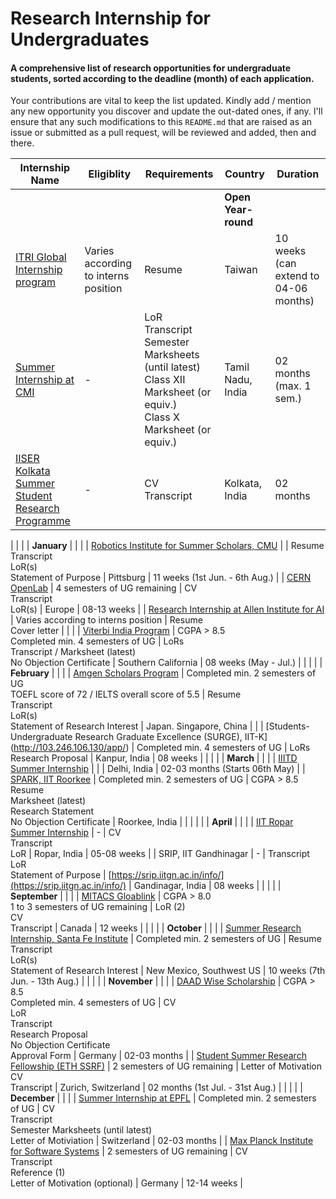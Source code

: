 # Research Internship for Undergraduates

#### A comprehensive list of research opportunities for undergraduate students, sorted according to the deadline (month) of each application.

Your contributions are vital to keep the list updated. Kindly add / mention any new opportunity you discover and update the out-dated ones, if any. I'll ensure that any such modifications to this `README.md` that are raised as an issue or submitted as a pull request, will be reviewed and added, then and there.



| Internship Name | Eligiblity | Requirements | Country                  | Duration                              |
| ----------------| ---------- | -------------| ------------------------ | ------------------------ |
| | | | **Open Year-round** | | |
| [ITRI Global Internship program](https://www.itri.org.tw/english/ListStyle.aspx?DisplayStyle=05&SiteID=1&MmmID=617731531432246346)                                     | Varies according to interns position                                               | Resume                                                                                                                                                                        | Taiwan                   | 10 weeks (can extend to 04-06 months) |
| [Summer Internship at CMI](https://www.cmi.ac.in/admissions/internships.php)                                          | \-                                                                                 | LoR<br>Transcript<br>Semester Marksheets (until latest)<br>Class XII Marksheet (or equiv.)<br>Class X Marksheet (or equiv.)                                                                                                                                                    | Tamil Nadu, India        | 02 months (max. 1 sem.)               |
| [IISER Kolkata Summer Student Research Programme](https://www.iiserkol.ac.in/~summer.research/)                     | \-                                                                                 | CV<br>Transcript                                                                                                                                                                                                                                                                    | Kolkata, India           | 02 months                             |

| | | | **January** | | |
| [Robotics Institute for Summer Scholars, CMU](https://riss.ri.cmu.edu/)                        |                                                                                    | Resume<br>Transcript<br>LoR(s)<br>Statement of Purpose                                                                                                                                                                                                                                                                        | Pittsburg                | 11 weeks (1st Jun. - 6th Aug.)        |
| [CERN OpenLab](https://openlab.cern/education)                                                       | 4 semesters of UG remaining                                                        | CV<br>Transcript<br>LoR(s)                                                                                                                                                                                                                                                                                         | Europe                   | 08-13 weeks                           |
| [Research Internship at Allen Institute for AI](https://allenai.org/internships)                      | Varies according to interns position                                               | Resume<br>Cover letter                                                                                                                                                                                                                                                                                           |                          |                                       |
| [Viterbi India Program](https://www.iusstf.org/program/iusstf-viterbi-program)                                                 | CGPA > 8.5<br>Completed min. 4 semesters of UG                                     | LoRs<br>Transcript / Marksheet (latest)<br>No Objection Certificate                                                                                                                                                                                               | Southern California      | 08 weeks (May - Jul.)                 |
| | | | **February** | | |
| [Amgen Scholars Program](http://amgenscholars.com/asia-program)                                             | Completed min. 2 semesters of UG<br>TOEFL score of 72 / IELTS overall score of 5.5 | Resume<br>Transcript<br>LoR(s)<br>Statement of Research Interest                                                                                                | Japan. Singapore, China  |                                       |
| [Students-Undergraduate Research Graduate Excellence (SURGE), IIT-K] (http://103.246.106.130/app/)  | Completed min. 4 semesters of UG                                                   | LoRs<br>Research Proposal                                                                                                                                                                                                                                                                                              | Kanpur, India            | 08 weeks                              |
| | | | **March** | | |
| [IIITD Summer Internship](https://www.iiitd.ac.in/placement/summer-internships)                                              |                                                                                    |                                                                                                                                                                                                                                                                     | Delhi, India             | 02-03 months (Starts 06th May)        |
| [SPARK, IIT Roorkee](https://spark.iitr.ac.in/)                                                    | Completed min. 2 semesters of UG                                                   | CGPA > 8.5<br>Resume<br>Marksheet (latest)<br>Research Statement<br>No Objection Certificate                                                                                                                                                                                                                             | Roorkee, India           |                                       |
| | | | **April** | | |
| [IIT Ropar Summer Internship](https://www.iitrpr.ac.in/sites/default/files/Advertisement%20for%20Summer%20Internship%202021.pdf)                                        | \-                                                                                 | CV<br>Transcript<br>LoR                                                                                                     |  Ropar, India             | 05-08 weeks                           |
| SRIP, IIT Gandhinagar                                              | \-                                                                                 | Transcript<br>LoR<br>Statement of Purpose                                                                                   | [https://srip.iitgn.ac.in/info/](https://srip.iitgn.ac.in/info/)                                                                                                                                                                                       | Gandinagar, India        | 08 weeks                              |
| | | | **September** | | |
| [MITACS Gloablink](https://www.mitacs.ca/en/programs/globalink/globalink-research-internship)                                                   | CGPA > 8.0<br>1 to 3 semesters of UG remaining                                     | LoR (2)<br>CV<br>Transcript                                                                                                                                                                                                                               | Canada                   | 12 weeks                              |
| | | | **October** | | |
| [Summer Research Internship, Santa Fe Institute](https://www.santafe.edu/engage/learn/schools/research-experiences-undergraduates)                      | Completed min. 2 semesters of UG                                                   | Resume<br>Transcript<br>LoR(s)<br>Statement of Research Interest                                                                                                                                              | New Mexico, Southwest US | 10 weeks (7th Jun. - 13th Aug.)       |
| | | | **November** | | |
| [DAAD Wise Scholarship](https://www.daad.de/go/en/stipa50015295)                                               | CGPA > 8.5<br>Completed min. 4 semesters of UG                                     | CV<br>LoR<br>Transcript<br>Research Proposal<br>No Objection Certificate<br>Approval Form                                                                                                                                                                                                   | Germany                  | 02-03 months                          |
| [Student Summer Research Fellowship (ETH SSRF)](https://www.inf.ethz.ch/studies/summer-research-fellowship.html)                      | 2 semesters of UG remaining                                                        | Letter of Motivation<br>CV<br>Transcript                                                                                                                                                                                                         | Zurich, Switzerland      | 02 months (1st Jul. - 31st Aug.)      |
| | | | **December** | | |
| [Summer Internship at EPFL](https://summer.epfl.ch/)                                           | Completed min. 2 semesters of UG                                                   | CV<br>Transcript<br>Semester Marksheets (until latest)<br>Letter of Motiviation                                                                                                                                                                                                                                                | Switzerland              | 02-03 months                          |
| [Max Planck Institute for Software Systems](https://apply.mpi-sws.org/register/internship/)                          | 2 semesters of UG remaining                                                        | CV<br>Transcript<br>Reference (1)<br>Letter of Motivation (optional)                                                                                                                                                                                                                          | Germany                  | 12-14 weeks                           |

